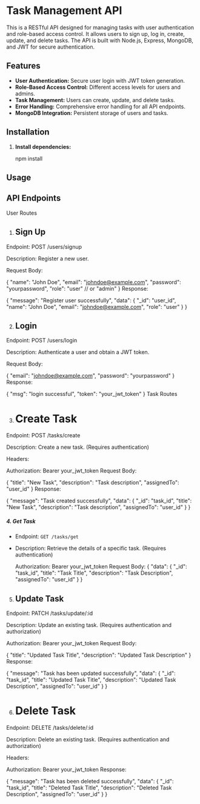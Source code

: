 # Task Management API

This is a RESTful API designed for managing tasks with user authentication and role-based access control. It allows users to sign up, log in, create, update, and delete tasks. The API is built with Node.js, Express, MongoDB, and JWT for secure authentication.

## Features

- **User Authentication:** Secure user login with JWT token generation.
- **Role-Based Access Control:** Different access levels for users and admins.
- **Task Management:** Users can create, update, and delete tasks.
- **Error Handling:** Comprehensive error handling for all API endpoints.
- **MongoDB Integration:** Persistent storage of users and tasks.




## Installation

1. **Install dependencies:**

 
   npm install

 ## Usage
## API Endpoints
User Routes
1. ## Sign Up
Endpoint: POST /users/signup

Description: Register a new user.

Request Body:

{
  "name": "John Doe",
  "email": "johndoe@example.com",
  "password": "yourpassword",
  "role": "user" // or "admin"
}
Response:


{
  "message": "Register user successfully",
  "data": {
    "_id": "user_id",
    "name": "John Doe",
    "email": "johndoe@example.com",
    "role": "user"
  }
}

2. ## Login
Endpoint: POST /users/login

Description: Authenticate a user and obtain a JWT token.

Request Body:

{
  "email": "johndoe@example.com",
  "password": "yourpassword"
}
Response:

{
  "msg": "login successful",
  "token": "your_jwt_token"
}
Task Routes

3. # Create Task

Endpoint: POST /tasks/create

Description: Create a new task. (Requires authentication)

Headers:

Authorization: Bearer your_jwt_token
Request Body:

{
  "title": "New Task",
  "description": "Task description",
  "assignedTo": "user_id"
}
Response:


{
  "message": "Task created successfully",
  "data": {
    "_id": "task_id",
    "title": "New Task",
    "description": "Task description",
    "assignedTo": "user_id"
  }
}

##### 4. Get Task

- Endpoint: `GET /tasks/get`
- Description: Retrieve the details of a specific task. (Requires authentication)

  Authorization: Bearer your_jwt_token
Request Body:
{
  "data": {
    "_id": "task_id",
    "title": "Task Title",
    "description": "Task Description",
    "assignedTo": "user_id"
  }
}


5. ## Update Task

Endpoint: PATCH /tasks/update/:id

Description: Update an existing task. (Requires authentication and authorization)


Authorization: Bearer your_jwt_token
Request Body:



{
  "title": "Updated Task Title",
  "description": "Updated Task Description"
}
Response:

{
  "message": "Task has been updated successfully",
  "data": {
    "_id": "task_id",
    "title": "Updated Task Title",
    "description": "Updated Task Description",
    "assignedTo": "user_id"
  }
}

6. # Delete Task
Endpoint: DELETE /tasks/delete/:id

Description: Delete an existing task. (Requires authentication and authorization)

Headers:


Authorization: Bearer your_jwt_token
Response:


{
  "message": "Task has been deleted successfully",
  "data": {
    "_id": "task_id",
    "title": "Deleted Task Title",
    "description": "Deleted Task Description",
    "assignedTo": "user_id"
  }
}

